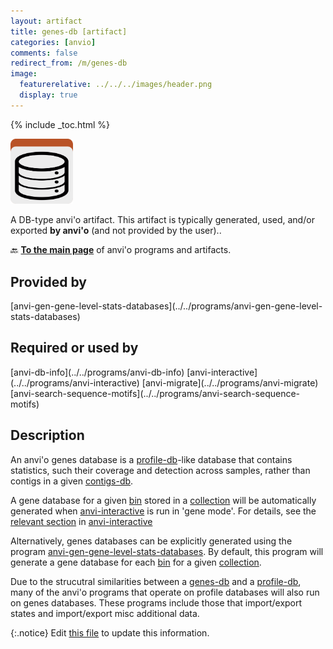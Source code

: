 ```yaml
---
layout: artifact
title: genes-db [artifact]
categories: [anvio]
comments: false
redirect_from: /m/genes-db
image:
  featurerelative: ../../../images/header.png
  display: true
---
```



{% include _toc.html %}


<img src="../../images/icons/DB.png" alt="DB" style="width:100px; border:none" />

A DB-type anvi'o artifact. This artifact is typically generated, used, and/or exported **by anvi'o** (and not provided by the user)..

🔙 **[To the main page](../../)** of anvi'o programs and artifacts.

## Provided by


<p style="text-align: left" markdown="1"><span class="artifact-p">[anvi-gen-gene-level-stats-databases](../../programs/anvi-gen-gene-level-stats-databases)</span></p>


## Required or used by


<p style="text-align: left" markdown="1"><span class="artifact-r">[anvi-db-info](../../programs/anvi-db-info)</span> <span class="artifact-r">[anvi-interactive](../../programs/anvi-interactive)</span> <span class="artifact-r">[anvi-migrate](../../programs/anvi-migrate)</span> <span class="artifact-r">[anvi-search-sequence-motifs](../../programs/anvi-search-sequence-motifs)</span></p>


## Description

An anvi'o genes database is a <span class="artifact-n">[profile-db](/help/main/artifacts/profile-db)</span>-like database that contains statistics, such their coverage and detection across samples, rather than contigs in a given <span class="artifact-n">[contigs-db](/help/main/artifacts/contigs-db)</span>.

A gene database for a given <span class="artifact-n">[bin](/help/main/artifacts/bin)</span> stored in a <span class="artifact-n">[collection](/help/main/artifacts/collection)</span> will be automatically generated when <span class="artifact-p">[anvi-interactive](/help/main/programs/anvi-interactive)</span> is run in 'gene mode'. For details, see the [relevant section](../programs/anvi-interactive/#visualizing-genes-instead-of-contigs) in <span class="artifact-p">[anvi-interactive](/help/main/programs/anvi-interactive)</span>

Alternatively, genes databases can be explicitly generated using the program <span class="artifact-p">[anvi-gen-gene-level-stats-databases](/help/main/programs/anvi-gen-gene-level-stats-databases)</span>. By default, this program will generate a gene database for each <span class="artifact-n">[bin](/help/main/artifacts/bin)</span> for a given <span class="artifact-n">[collection](/help/main/artifacts/collection)</span>. 

Due to the strucutral similarities between a <span class="artifact-n">[genes-db](/help/main/artifacts/genes-db)</span> and a <span class="artifact-n">[profile-db](/help/main/artifacts/profile-db)</span>, many of the anvi'o programs that operate on profile databases will also run on genes databases. These programs include those that import/export states and import/export misc additional data.


{:.notice}
Edit [this file](https://github.com/merenlab/anvio/tree/master/anvio/docs/artifacts/genes-db.md) to update this information.

